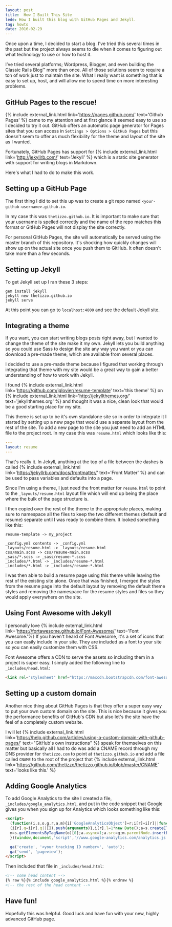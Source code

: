 ```yaml
---
layout: post
title:  How I Built This Site
lede: How I built this blog with GitHub Pages and Jekyll.
tag: howto
date: 2016-02-29
---
```


Once upon a time, I decided to start a blog. I've tried this several times in the past but the project always seems to die when it comes to figuring out what technology to use or how to host it.

I’ve tried several platforms; Wordpress, Blogger, and even building the Classic Rails Blog™️ more than once. All of those solutions seem to require a ton of work just to maintain the site.  What I really want is something that is easy to set up, host, and will allow me to spend time on more interesting problems.

## GitHub Pages to the rescue!

{% include external_link.html link='https://pages.github.com/' text='Github Pages' %} came to my attention and at first glance it seemed easy to use so I decided to try it out. GitHub offers an automatic page generator for Pages sites that you can access in `Settings > Options > GitHub Pages` but this doesn't seem to offer as much flexibility for the theme and layout of the site as I wanted.

Fortunately, GitHub Pages has support for {% include external_link.html link='http://jekyllrb.com/' text='Jekyll' %} which is a static site generator with support for writing blogs in Markdown.

Here's what I had to do to make this work.

## Setting up a GitHub Page

The first thing I did to set this up was to create a git repo named `<your-github-username>.github.io`.

In my case this was `thetizzo.github.io`. It is important to make sure that your username is spelled correctly and the name of the repo matches this format or GitHub Pages will not display the site correctly.

For personal GitHub Pages, the site will automatically be served using the master branch of this repository.  It's shocking how quickly changes will show up on the actual site once you push them to GitHub.  It often doesn't take more than a few seconds.

## Setting up Jekyll

To get Jekyll set up I ran these 3 steps:

```shell
gem install jekyll
jekyll new thetizzo.github.io
jekyll serve
```

At this point you can go to `localhost:4000` and see the default Jekyll site.

## Integrating a theme

If you want, you can start writing blogs posts right away, but I wanted to change the theme of the site make it my own. Jekyll lets you build anything so you could use Sass to design the site any way you want or you can download a pre-made theme, which are available from several places.

I decided to use a pre-made theme because I figured that working through integrating that theme with my site would be a great way to gain a better understanding of how to work with Jekyll.

I found {% include external_link.html link='https://github.com/jglovier/resume-template' text='this theme' %} on {% include external_link.html link='http://jekyllthemes.org/' text='jekyllthemes.org' %} and thought it was a nice, clean look that would be a good starting place for my site.

This theme is set up to be it's own standalone site so in order to integrate it I started by setting up a new page that would use a separate layout from the rest of the site.  To add a new page to the site you just need to add an HTML file to the project root. In my case this was `resume.html` which looks like this:

```yaml
---
layout: resume
---
```

That's really it.  In Jekyll, anything at the top of a file between the dashes is called {% include external_link.html link='https://jekyllrb.com/docs/frontmatter/' text='Front Matter' %} and can be used to pass variables and defaults into a page.

Since I'm using a theme, I just need the front matter for `resume.html` to point to the `_layouts/resume.html` layout file which will end up being the place where the bulk of the page structure is.

I then copied over the rest of the theme to the appropriate places, making sure to namespace all the files to keep the two different themes (default and resume) separate until I was ready to combine them.  It looked something like this:

```shell
resume-template -> my_project

_config.yml contents -> _config.yml
_layouts/resume.html -> _layouts/resume.html
css/main.scss -> css/resume-main.scss
_sass/*.scss -> _sass/resume-*.scss
_includes/*.html -> _includes/resume-*.html
_includes/*.html -> _includes/resume-*.html
```

I was then able to build a resume page using this theme while leaving the rest of the existing site alone. Once that was finished, I merged the styles from the resume page into the default layout by removing the default theme styles and removing the namespace for the resume styles and files so they would apply everywhere on the site.

## Using Font Awesome with Jekyll

I personally love {% include external_link.html link='https://fortawesome.github.io/Font-Awesome/' text='Font Awesome.'%} If you haven't heard of Font Awesome, it's a set of icons that you can easily include in your site.  They are included as a font to your site so you can easily customize them with CSS.

Font Awesome offers a CDN to serve the assets so including them in a project is super easy.  I simply added the following line to `_includes/head.html`:

```html
<link rel="stylesheet" href="https://maxcdn.bootstrapcdn.com/font-awesome/4.5.0/css/font-awesome.min.css">
```

## Setting up a custom domain

Another nice thing about GitHub Pages is that they offer a super easy way to put your own custom domain on the site.  This is nice because it gives you the performance benefits of GitHub's CDN but also let's the site have the feel of a completely custom website.

I will let {% include external_link.html link='https://help.github.com/articles/using-a-custom-domain-with-github-pages/' text="GitHub's own instructions" %} speak for themselves on this matter but basically all I had to do was add a CNAME record through my DNS provider for `thetizzo.com` to point at `thetizzo.github.io` and add a file called `CNAME` to the root of the project that {% include external_link.html link='https://github.com/thetizzo/thetizzo.github.io/blob/master/CNAME' text='looks like this.' %}

## Adding Google Analytics

To add Google Analytics to the site I created a file, `_includes/google_analytics.html`, and put in the code snippet that Google gives you when you sign up for Analytics which looks something like this:

```html
<script>
  (function(i,s,o,g,r,a,m){i['GoogleAnalyticsObject']=r;i[r]=i[r]||function(){
  (i[r].q=i[r].q||[]).push(arguments)},i[r].l=1*new Date();a=s.createElement(o),
  m=s.getElementsByTagName(o)[0];a.async=1;a.src=g;m.parentNode.insertBefore(a,m)
  })(window,document,'script','//www.google-analytics.com/analytics.js','ga');

  ga('create', '<your tracking ID number>', 'auto');
  ga('send', 'pageview');
</script>
```

Then included that file in `_includes/head.html`:

```html
<!-- some head content -->
{% raw %}{% include google_analytics.html %}{% endraw %}
<!-- the rest of the head content -->
```

## Have fun!

Hopefully this was helpful.  Good luck and have fun with your new, highly advanced GitHub page.
